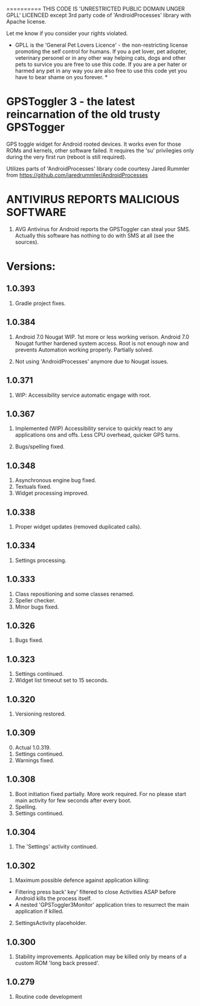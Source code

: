 ==========
THIS CODE IS 'UNRESTRICTED PUBLIC DOMAIN UNGER GPLL' LICENCED except 3rd party code of 'AndroidProcesses' library with Apache license.

Let me know if you consider your rights violated.

* GPLL is the 'General Pet Lovers Licence' - the non-restricting license promoting the self control for humans.
If you a pet lover, pet adopter, veterinary personel or in any other way helping cats, dogs and other pets to survice you are free to use this code.
If you are a per hater or harmed any pet in any way you are also free to use this code yet you have to bear shame on you forever. *



GPSToggler 3 - the latest reincarnation of the old trusty GPSTogger
===================================================================

GPS toggle widget for Android rooted devices. It works even for those ROMs and kernels, other software failed.
It requires the 'su' privilegies only during the very first run (reboot is still required). 

Utilizes parts of 'AndroidProcesses' library code courtesy Jared Rummler from
https://github.com/jaredrummler/AndroidProcesses


ANTIVIRUS REPORTS MALICIOUS SOFTWARE
====================================

1. AVG Antivirus for Android reports the GPSToggler can steal your SMS. 
   Actually this software has nothing to do with SMS at all (see the sources).



Versions:
=========

1.0.393
-------
1. Gradle project fixes.


1.0.384
-------
1. Android 7.0 Nougat WIP. 1st more or less working verison.
   Android 7.0 Nougat further hardened system access. Root is not enough now and prevents Automation working properly. Partially solved. 

2. Not using 'AndroidProcesses' anymore due to Nougat issues.

1.0.371
-------
1. WIP: Accessibility service automatic engage with root. 


1.0.367
-------
1. Implemented (WIP) Accessibility service to quickly react to any applications ons and offs. 
   Less CPU overhead, quicker GPS turns.

2. Bugs/spelling fixed.


1.0.348
-------
1. Asynchronous engine bug fixed. 
2. Textuals fixed.
3. Widget processing improved.
 

1.0.338
-------
1. Proper widget updates (removed duplicated calls).


1.0.334
-------
1. Settings processing.


1.0.333
-------
1. Class repositioning and some classes renamed.
2. Speller checker.
3. Minor bugs fixed.


1.0.326
-------
1. Bugs fixed.


1.0.323
-------
1. Settings continued.
2. Widget list timeout set to 15 seconds.


1.0.320
-------
1. Versioning restored.



1.0.309
-------
0. Actual 1.0.319.
1. Settings continued.
2. Warnings fixed.


1.0.308
-------
1. Boot initiation fixed partially. More work required. For no please start main activity for few seconds after every boot.
2. Spelling.
3. Settings continued.


1.0.304
-------
1. The 'Settings' activity continued.


1.0.302
-------
1. Maximum possible defence against application killing: 

  * Filtering press back' key' filtered to close Activities ASAP before Android kills the process itself.
  * A nested 'GPSToggler3Monitor' application tries to resurrect the main application if killed.

2. SettingsActivity placeholder.


1.0.300
-------
1. Stability improvements. Application may be killed only by means of a custom ROM 'long back pressed'.


1.0.279
-------
1. Routine code development

